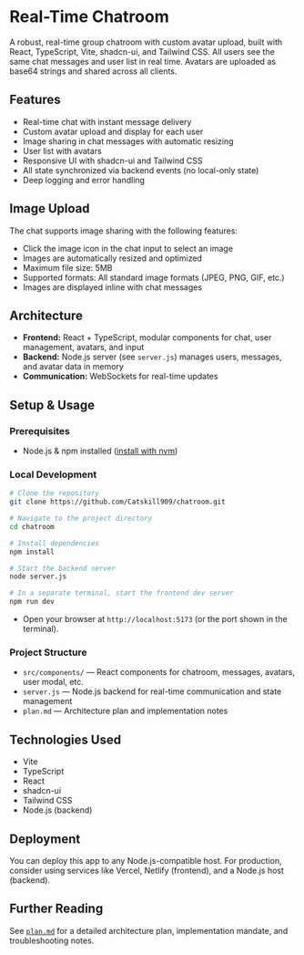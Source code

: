 # Real-Time Chatroom

A robust, real-time group chatroom with custom avatar upload, built with React, TypeScript, Vite, shadcn-ui, and Tailwind CSS. All users see the same chat messages and user list in real time. Avatars are uploaded as base64 strings and shared across all clients.

## Features

- Real-time chat with instant message delivery
- Custom avatar upload and display for each user
- Image sharing in chat messages with automatic resizing
- User list with avatars
- Responsive UI with shadcn-ui and Tailwind CSS
- All state synchronized via backend events (no local-only state)
- Deep logging and error handling

## Image Upload

The chat supports image sharing with the following features:
- Click the image icon in the chat input to select an image
- Images are automatically resized and optimized
- Maximum file size: 5MB
- Supported formats: All standard image formats (JPEG, PNG, GIF, etc.)
- Images are displayed inline with chat messages

## Architecture

- **Frontend:** React + TypeScript, modular components for chat, user management, avatars, and input
- **Backend:** Node.js server (see `server.js`) manages users, messages, and avatar data in memory
- **Communication:** WebSockets for real-time updates

## Setup & Usage

### Prerequisites

- Node.js & npm installed ([install with nvm](https://github.com/nvm-sh/nvm#installing-and-updating))

### Local Development

```sh
# Clone the repository
git clone https://github.com/Catskill909/chatroom.git

# Navigate to the project directory
cd chatroom

# Install dependencies
npm install

# Start the backend server
node server.js

# In a separate terminal, start the frontend dev server
npm run dev
```

- Open your browser at `http://localhost:5173` (or the port shown in the terminal).

### Project Structure

- `src/components/` — React components for chatroom, messages, avatars, user modal, etc.
- `server.js` — Node.js backend for real-time communication and state management
- `plan.md` — Architecture plan and implementation notes

## Technologies Used

- Vite
- TypeScript
- React
- shadcn-ui
- Tailwind CSS
- Node.js (backend)

## Deployment

You can deploy this app to any Node.js-compatible host. For production, consider using services like Vercel, Netlify (frontend), and a Node.js host (backend).

## Further Reading

See [`plan.md`](plan.md:1) for a detailed architecture plan, implementation mandate, and troubleshooting notes.

